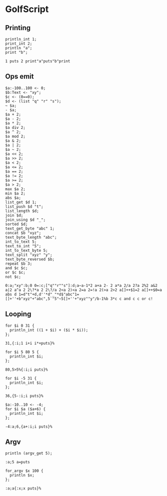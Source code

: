# GolfScript

## Printing

```polygolf
println_int 1;
print_int 2;
println "a";
print "b";
```

```golfscript nogolf
1 puts 2 print"a"puts"b"print
```

## Ops emit

```polygolf
$a:-100..100 <- 0;
$b:Text <- "xy";
$c <- (0==0);
$d <- (list "q" "r" "s");
~ $a;
- $a;
$a + 2;
$a - 2;
$a * 2;
$a div 2;
$a ^ 2;
$a mod 2;
$a & 2;
$a | 2;
$a ~ 2;
$a << 2;
$a >> 2;
$a < 2;
$a <= 2;
$a == 2;
$a != 2;
$a >= 2;
$a > 2;
max $a 2;
min $a 2;
abs $a;
list_get $d 1;
list_push $d "t";
list_length $d;
join $d;
join_using $d "_";
sorted $d;
text_get_byte "abc" 1;
concat $b "xyz";
text_byte_length "abc";
int_to_text 5;
text_to_int "5";
int_to_text_byte 5;
text_split "xyz" "y";
text_byte_reversed $b;
repeat $b 3;
and $c $c;
or $c $c;
not $c;
```

```golfscript nogolf
0:a;"xy":b;0 0=:c;["q""r""s"]:d;a~a-1*2 a+a 2- 2 a*a 2/a 2?a 2%2 a&2 a|2 a^a 2 2\?*a 2 2\?/a 2<a 2)<a 2=a 2=!a 2(>a 2>2 a[]++$1=2 a[]++$0=a abs d 1=d"t"+d,d''*d"_"*d$"abc"1=[]+''+b"xyz"+"abc",5`"5"~5[]+''+"xyz""y"/b-1%b 3*c c and c c or c!
```

## Looping

```polygolf
for $i 0 31 {
  println_int ((1 + $i) + ($i * $i));
};
```

```golfscript bytes
31,{:i;1 i+i i*+puts}%
```

```polygolf
for $i 5 80 5 {
  println_int $i;
};
```

```golfscript nogolf
80,5>5%{:i;i puts}%
```

```polygolf
for $i -5 31 {
  println_int $i;
};
```

```golfscript nogolf
36,{5-:i;i puts}%
```

```polygolf
$a:-10..10 <- -4;
for $i $a ($a+6) {
  println_int $i;
};
```

```golfscript nogolf
-4:a;6,{a+:i;i puts}%
```

## Argv

```polygolf
println (argv_get 5);
```

```golfscript nogolf
:a;5 a=puts
```

```polygolf
for_argv $x 100 {
  println $x;
};
```

```golfscript nogolf
:a;a{:x;x puts}%
```
